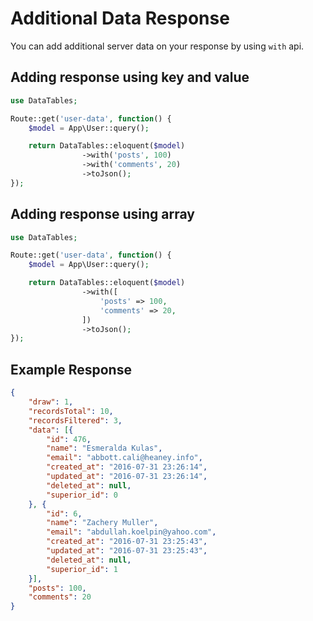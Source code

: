 # Additional Data Response

You can add additional server data on your response by using `with` api.

<a name="key-value"></a>
## Adding response using key and value

```php
use DataTables;

Route::get('user-data', function() {
	$model = App\User::query();

	return DataTables::eloquent($model)
				->with('posts', 100)
				->with('comments', 20)
				->toJson();
});
```

<a name="array"></a>
## Adding response using array

```php
use DataTables;

Route::get('user-data', function() {
	$model = App\User::query();

	return DataTables::eloquent($model)
				->with([
					'posts' => 100,
					'comments' => 20,
				])
				->toJson();
});
```

<a name="response"></a>
## Example Response

```json
{
	"draw": 1,
	"recordsTotal": 10,
	"recordsFiltered": 3,
	"data": [{
		"id": 476,
		"name": "Esmeralda Kulas",
		"email": "abbott.cali@heaney.info",
		"created_at": "2016-07-31 23:26:14",
		"updated_at": "2016-07-31 23:26:14",
		"deleted_at": null,
		"superior_id": 0
	}, {
		"id": 6,
		"name": "Zachery Muller",
		"email": "abdullah.koelpin@yahoo.com",
		"created_at": "2016-07-31 23:25:43",
		"updated_at": "2016-07-31 23:25:43",
		"deleted_at": null,
		"superior_id": 1
	}],
	"posts": 100,
	"comments": 20
}
```
